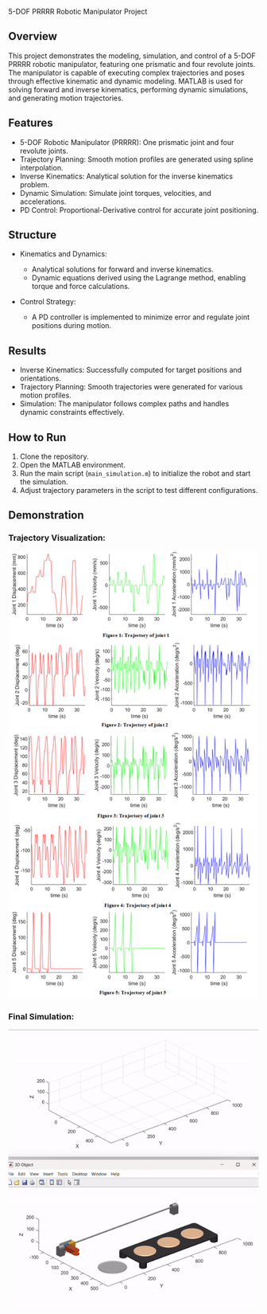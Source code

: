 5-DOF PRRRR Robotic Manipulator Project

Overview
--------
This project demonstrates the modeling, simulation, and control of a 5-DOF PRRRR robotic manipulator, featuring one prismatic and four revolute joints. The manipulator is capable of executing complex trajectories and poses through effective kinematic and dynamic modeling. MATLAB is used for solving forward and inverse kinematics, performing dynamic simulations, and generating motion trajectories.

Features
--------
- 5-DOF Robotic Manipulator (PRRRR): One prismatic joint and four revolute joints.
- Trajectory Planning: Smooth motion profiles are generated using spline interpolation.
- Inverse Kinematics: Analytical solution for the inverse kinematics problem.
- Dynamic Simulation: Simulate joint torques, velocities, and accelerations.
- PD Control: Proportional-Derivative control for accurate joint positioning.

Structure
---------
- Kinematics and Dynamics:
  - Analytical solutions for forward and inverse kinematics.
  - Dynamic equations derived using the Lagrange method, enabling torque and force calculations.

- Control Strategy:
  - A PD controller is implemented to minimize error and regulate joint positions during motion.

Results
-------
- Inverse Kinematics: Successfully computed for target positions and orientations.
- Trajectory Planning: Smooth trajectories were generated for various motion profiles.
- Simulation: The manipulator follows complex paths and handles dynamic constraints effectively.

How to Run
----------
1. Clone the repository.
2. Open the MATLAB environment.
3. Run the main script (`main_simulation.m`) to initialize the robot and start the simulation.
4. Adjust trajectory parameters in the script to test different configurations.

Demonstration
-------------
### Trajectory Visualization:
![Trajectories](./trajectories.png)

### Final Simulation:
![Simulation](./sim.gif)
